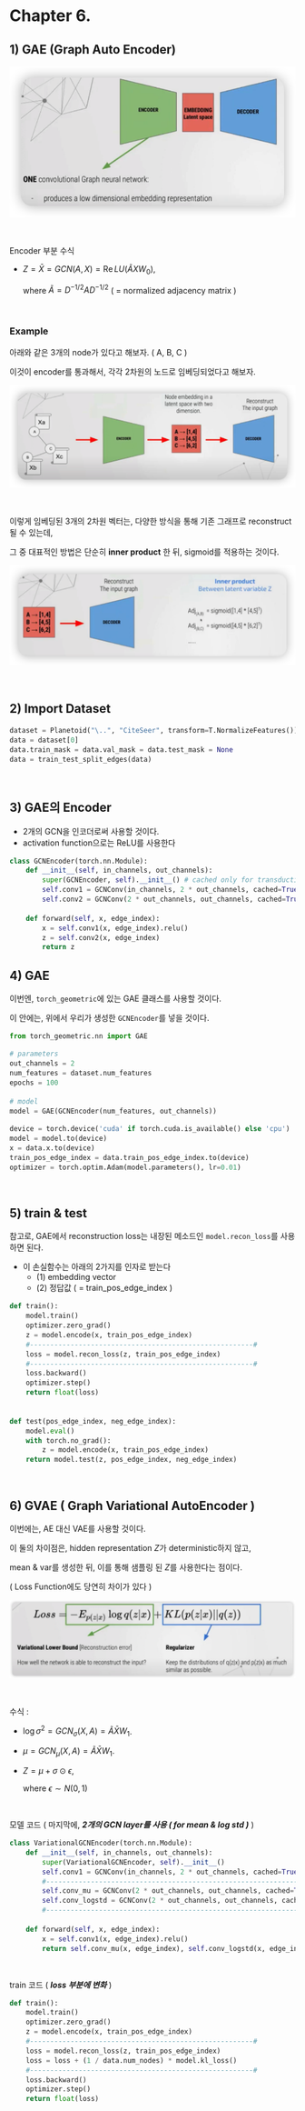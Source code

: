 # Chapter 6.

## 1) GAE (Graph Auto Encoder)

![figure2](/assets/img/gnn/img367.png)

<br>

Encoder 부분 수식

- $Z = \bar{X}=G C N(A, X)=\operatorname{Re} L U\left(\tilde{A} X W_{0}\right)$,

  where $\tilde{A}=D^{-1 / 2} A D^{-1 / 2}$ ( = normalized adjacency matrix )

<br>

### Example

아래와 같은 3개의 node가 있다고 해보자. ( A, B, C )

이것이 encoder를 통과해서, 각각 2차원의 노드로 임베딩되었다고 해보자.

![figure2](/assets/img/gnn/img368.png)

<br>

이렇게 임베딩된 3개의 2차원 벡터는, 다양한 방식을 통해 기존 그래프로 reconstruct될 수 있는데,

그 중 대표적인 방법은 단순히 **inner product** 한 뒤, sigmoid를 적용하는 것이다.

![figure2](/assets/img/gnn/img369.png)

<br>

## 2) Import Dataset

```python
dataset = Planetoid("\..", "CiteSeer", transform=T.NormalizeFeatures())
data = dataset[0]
data.train_mask = data.val_mask = data.test_mask = None
data = train_test_split_edges(data)
```

<br>

## 3) GAE의 Encoder

- 2개의 GCN을 인코더로써 사용할 것이다.
- activation function으로는 ReLU를 사용한다

```python
class GCNEncoder(torch.nn.Module):
    def __init__(self, in_channels, out_channels):
        super(GCNEncoder, self).__init__() # cached only for transductive learning
        self.conv1 = GCNConv(in_channels, 2 * out_channels, cached=True)  
        self.conv2 = GCNConv(2 * out_channels, out_channels, cached=True) 
        
    def forward(self, x, edge_index):
        x = self.conv1(x, edge_index).relu()
        z = self.conv2(x, edge_index)
        return z
```



## 4) GAE

이번엔, `torch_geometric`에 있는 GAE 클래스를 사용할 것이다.

이 안에는, 위에서 우리가 생성한 `GCNEncoder`를 넣을 것이다.

```python
from torch_geometric.nn import GAE
```

```python
# parameters
out_channels = 2
num_features = dataset.num_features
epochs = 100

# model
model = GAE(GCNEncoder(num_features, out_channels))
```

```python
device = torch.device('cuda' if torch.cuda.is_available() else 'cpu')
model = model.to(device)
x = data.x.to(device)
train_pos_edge_index = data.train_pos_edge_index.to(device)
optimizer = torch.optim.Adam(model.parameters(), lr=0.01)
```

<br>

## 5) train & test

참고로, GAE에서 reconstruction loss는 내장된 메소드인 `model.recon_loss`를 사용하면 된다.

- 이 손실함수는 아래의 2가지를 인자로 받는다
  - (1) embedding vector
  - (2) 정답값 ( = train_pos_edge_index )

```python
def train():
    model.train()
    optimizer.zero_grad()
    z = model.encode(x, train_pos_edge_index)
    #-------------------------------------------------------#
    loss = model.recon_loss(z, train_pos_edge_index)
    #-------------------------------------------------------#
    loss.backward()
    optimizer.step()
    return float(loss)


def test(pos_edge_index, neg_edge_index):
    model.eval()
    with torch.no_grad():
        z = model.encode(x, train_pos_edge_index)
    return model.test(z, pos_edge_index, neg_edge_index)
```

<br>

## 6) GVAE ( Graph Variational AutoEncoder )

이번에는, AE 대신 VAE를 사용할 것이다.

이 둘의 차이점은, hidden representation $Z$가 deterministic하지 않고,

mean & var를 생성한 뒤, 이를 통해 샘플링 된 $Z$를 사용한다는 점이다.

( Loss Function에도 당연히 차이가 있다 )

![figure2](/assets/img/gnn/img370.png)

<br>

수식 :

- $\log \sigma^{2}=G C N_{\sigma}(X, A)=\tilde{A} \bar{X} W_{1}$.

- $\mu=G C N_{\mu}(X, A)=\tilde{A} \bar{X} W_{1}$.

- $Z=\mu+\sigma \odot \epsilon$,

  where $\epsilon \sim N(0,1)$

<br>

모델 코드 ( 마지막에, ***2개의 GCN layer를 사용  ( for mean & log std )*** )

```python
class VariationalGCNEncoder(torch.nn.Module):
    def __init__(self, in_channels, out_channels):
        super(VariationalGCNEncoder, self).__init__()
        self.conv1 = GCNConv(in_channels, 2 * out_channels, cached=True) 
        #---------------------------------------------------------------#
        self.conv_mu = GCNConv(2 * out_channels, out_channels, cached=True)
        self.conv_logstd = GCNConv(2 * out_channels, out_channels, cached=True)
        #---------------------------------------------------------------#

    def forward(self, x, edge_index):
        x = self.conv1(x, edge_index).relu()
        return self.conv_mu(x, edge_index), self.conv_logstd(x, edge_index)
```

<br>

train 코드 ( ***loss 부분에 변화*** )

```python
def train():
    model.train()
    optimizer.zero_grad()
    z = model.encode(x, train_pos_edge_index)
    #-------------------------------------------------------#
    loss = model.recon_loss(z, train_pos_edge_index)
    loss = loss + (1 / data.num_nodes) * model.kl_loss()
    #-------------------------------------------------------#
    loss.backward()
    optimizer.step()
    return float(loss)
```





